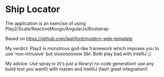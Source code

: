 Ship Locator
===========

The application is an exercise of using Play2/Scala/ReactiveMongo/AngularJs/Bootstrap

Based on https://github.com/lashford/modern-web-template

My verdict: 
Play2 is monstrous god-like framework which imposes you to use 'non-intrusive' but sloooooooow Sbt. Both play bad with IntelliJ ;(

My advice: 
Use spray.io (it's just a library! no code generation! use any build tool you want!) with maven and IntelliJ (fast! great integration!)